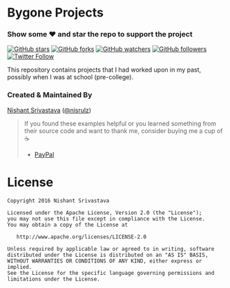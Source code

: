 # Bygone Projects

### Show some :heart: and star the repo to support the project
[![GitHub stars](https://img.shields.io/github/stars/nisrulz/bygone-projects.svg?style=social&label=Star)](https://github.com/nisrulz/bygone-projects) [![GitHub forks](https://img.shields.io/github/forks/nisrulz/bygone-projects.svg?style=social&label=Fork)](https://github.com/nisrulz/bygone-projects/fork) [![GitHub watchers](https://img.shields.io/github/watchers/nisrulz/bygone-projects.svg?style=social&label=Watch)](https://github.com/nisrulz/bygone-projects) [![GitHub followers](https://img.shields.io/github/followers/nisrulz.svg?style=social&label=Follow)](https://github.com/nisrulz) [![Twitter Follow](https://img.shields.io/twitter/follow/nisrulz.svg?style=social)](https://twitter.com/nisrulz)

This repository contains projects that I had worked upon in my past, possibly when I was at school (pre-college).

### Created & Maintained By
[Nishant Srivastava](https://github.com/nisrulz) ([@nisrulz](https://www.twitter.com/nisrulz))

> If you found these examples helpful or you learned something from their source code and want to thank me, consider buying me a cup of :coffee:
>  + [PayPal](https://www.paypal.me/nisrulz/5usd)



License
=======

    Copyright 2016 Nishant Srivastava

    Licensed under the Apache License, Version 2.0 (the "License");
    you may not use this file except in compliance with the License.
    You may obtain a copy of the License at

       http://www.apache.org/licenses/LICENSE-2.0

    Unless required by applicable law or agreed to in writing, software
    distributed under the License is distributed on an "AS IS" BASIS,
    WITHOUT WARRANTIES OR CONDITIONS OF ANY KIND, either express or implied.
    See the License for the specific language governing permissions and
    limitations under the License.